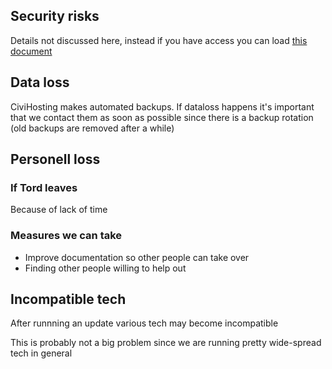 
## Security risks
Details not discussed here, instead if you have access you can load [this document](https://drive.google.com/open?id=19HMuYRhF7ktQZBxwdGCj4kNgfTbD29X9EBWp0pVIIyw)


## Data loss

CiviHosting makes automated backups. If dataloss happens it's important that we contact them as soon as possible since there is a backup rotation (old backups are removed after a while)


## Personell loss

### If Tord leaves
Because of lack of time

### Measures we can take
* Improve documentation so other people can take over
* Finding other people willing to help out


## Incompatible tech

After runnning an update various tech may become incompatible

This is probably not a big problem since we are running pretty wide-spread tech in general

